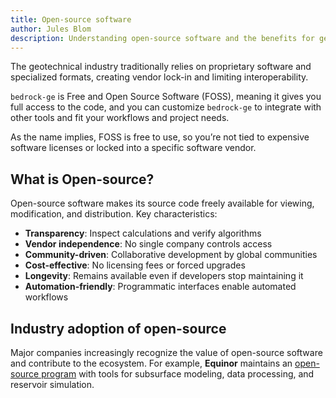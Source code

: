 ```yaml
---
title: Open-source software
author: Jules Blom
description: Understanding open-source software and the benefits for geotechnical engineering.
---
```


The geotechnical industry traditionally relies on proprietary software and specialized formats, creating vendor lock-in and limiting interoperability.

`bedrock-ge` is Free and Open Source Software (FOSS), meaning it gives you full access to the code, and you can customize `bedrock-ge` to integrate with other tools and fit your workflows and project needs.

As the name implies, FOSS is free to use, so you’re not tied to expensive software licenses or locked into a specific software vendor.
<!-- You can give feedback and contribute, such that together we can build the tools we’ve always wanted and needed. -->

## What is Open-source?

Open-source software makes its source code freely available for viewing, modification, and distribution. Key characteristics:

- **Transparency**: Inspect calculations and verify algorithms
- **Vendor independence**: No single company controls access
- **Community-driven**: Collaborative development by global communities
- **Cost-effective**: No licensing fees or forced upgrades
- **Longevity**: Remains available even if developers stop maintaining it
- **Automation-friendly**: Programmatic interfaces enable automated workflows

<!-- ## Why Open-source? -->

<!-- ## The automation problem with proprietary software

Most proprietary engineering software only offers graphical user interfaces (GUIs), creating significant barriers to automation. Engineers are forced to manually "type and click data from program A to program B," making iterative analysis, parametric studies, and integration with other tools extremely difficult.

For example, in structural engineering, this limitation led to the creation of [anaStruct](https://www.ritchievink.com/anastruct/), an open-source Python package that represents models in code rather than through GUI interactions. This enables: 

- **Reproducibility**: Code-based models can be reproduced exactly
- **Version control**: Models saved as code can be tracked and compared
- **Templates**: Reusable model structures across projects
- **Iterative analysis**: Feed results from one calculation into another
- **Automated workflows**: Programmatic generation and analysis of multiple scenarios

The same challenges exist in geotechnical engineering, where proprietary software often locks data and workflows behind GUI-only interfaces. -->

## Industry adoption of open-source

<!-- Data science -->
<!-- Climatology -->

Major companies increasingly recognize the value of open-source software and contribute to the ecosystem.
For example, **Equinor** maintains an [open-source program](https://opensource.equinor.com/) with tools for subsurface modeling, data processing, and reservoir simulation.

<!-- This trend reflects recognition that collaborative development often produces more robust, well-tested software than isolated proprietary solutions. -->

